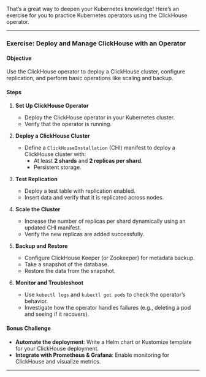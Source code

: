 That’s a great way to deepen your Kubernetes knowledge! Here’s an exercise for you to practice Kubernetes operators using the ClickHouse operator.

---

### **Exercise: Deploy and Manage ClickHouse with an Operator**
#### **Objective**
Use the ClickHouse operator to deploy a ClickHouse cluster, configure replication, and perform basic operations like scaling and backup.

#### **Steps**
1. **Set Up ClickHouse Operator**
   - Deploy the ClickHouse operator in your Kubernetes cluster.
   - Verify that the operator is running.

2. **Deploy a ClickHouse Cluster**
   - Define a `ClickHouseInstallation` (CHI) manifest to deploy a ClickHouse cluster with:
     - At least **2 shards** and **2 replicas per shard**.
     - Persistent storage.

3. **Test Replication**
   - Deploy a test table with replication enabled.
   - Insert data and verify that it is replicated across nodes.

4. **Scale the Cluster**
   - Increase the number of replicas per shard dynamically using an updated CHI manifest.
   - Verify the new replicas are added successfully.

5. **Backup and Restore**
   - Configure ClickHouse Keeper (or Zookeeper) for metadata backup.
   - Take a snapshot of the database.
   - Restore the data from the snapshot.

6. **Monitor and Troubleshoot**
   - Use `kubectl logs` and `kubectl get pods` to check the operator’s behavior.
   - Investigate how the operator handles failures (e.g., deleting a pod and seeing if it recovers).

#### **Bonus Challenge**
- **Automate the deployment**: Write a Helm chart or Kustomize template for your ClickHouse deployment.
- **Integrate with Prometheus & Grafana**: Enable monitoring for ClickHouse and visualize metrics.

---